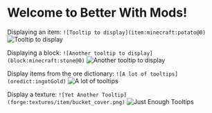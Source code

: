 # Welcome to Better With Mods!

Displaying an item: `![Tooltip to display](item:minecraft:potato@0)`
![Tooltip to display](item:minecraft:potato@0)

Displaying a block: `![Another tooltip to display](block:minecraft:stone@0)`
![Another tooltip to display](block:minecraft:stone@0)

Display items from the ore dictionary: `![A lot of tooltips](oredict:ingotGold)`
![A lot of tooltips](oredict:ingotGold)

Display a texture: `![Yet Another Tooltip](forge:textures/item/bucket_cover.png)`
![Just Enough Tooltips](forge:textures/items/bucket_cover.png)

